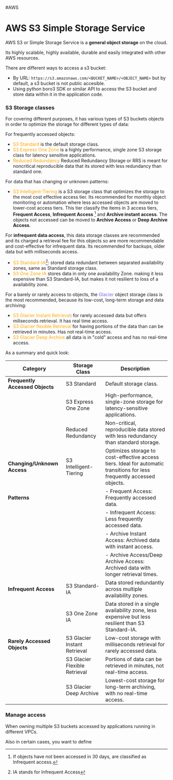 #AWS 

# AWS S3 Simple Storage Service

AWS S3 or Simple Storage Service is a **general object storage** on the cloud. 

Its highly scalable, highly available, durable and easily integrated with other AWS resources. 


There are different ways to access a s3 bucket: 

* By URL: `https://s3.amazonaws.com/<BUCKET_NAME>/<OBJECT_NAME>` but by default, a s3 bucket is not public accesible. 
* Using python boro3 SDK or similar API to access the S3 bucket and store data within it in the application code. 

### S3 Storage classes

For covering different purposes, it has various types of S3 buckets objects in order to optimize the storage for different types of data: 

For frequently accessed objects: 
* <span style="color:orange;">S3 Standard</span> is the default storage class. 
* <span style="color:orange;">S3 Express One Zone</span> is a highly performance, single zone S3 storage class for latency sensitive applications. 
* <span style="color:orange;">Reduced Redundancy</span> Reduced Redundancy Storage or RRS is meant for noncritical reproducible data that its stored with less redundancy than standard one. 

For data that has changing or unknown patterns: 

* <span style="color:orange;">S3 Intelligent-Tiering</span> is a S3 storage class that optimizes the storage to the most cost effective access tier. Its recommended for monthly object monitoring or automation where less accessed objects are moved to lower-cost access tiers. 
	This tier classify the items in 3 access tiers, **Frequent Access**, **Infrequent Access** [^1] and **Archive instant access**. The objects not accessed can be moved to **Archive Access** or **Deep Archive Access**. 

For **infrequent data access**, this data storage classes are recommended and its charged a retrieval fee for this objects so are more recommendable and cost-effective for infrequent data. Its recommended for backups, older data but with milliseconds access. 

* <span style="color:orange;">S3 Standard-IA</span>[^2]: stored data redundant between separated availability zones, same as Standard storage class. 
* <span style="color:orange;">S3 One Zone IA</span> stores data in only one availability Zone. making it less expensive than S3 Standard-IA, but makes it not resilient to loss of a availability zone. 

For a barely or rarely access to objects, the <span style="color:MediumSlateBlue">Glacier</span> object storage class is the most recommended, because its low-cost, long-term storage and data archiving: 

* <span style="color:orange;">S3 Glacier Instant Retrieval</span>: for rarely accessed data but offers miliseconds retrieval. It has real time access. 
* <span style="color:orange;">S3 Glacier flexible Retrieval</span> for having portions of the data than can be retrieved in minutes. Has not real-time access. 
* <span style="color:orange;">S3 Glacier Deep Archive</span> all data is in "cold" access and has no real-time access. 

As a summary and quick look: 

| **Category**                    | **Storage Class**             | **Description**                                                                                                         |
| ------------------------------- | ----------------------------- | ----------------------------------------------------------------------------------------------------------------------- |
| **Frequently Accessed Objects** | S3 Standard                   | Default storage class.                                                                                                  |
|                                 | S3 Express One Zone           | High-performance, single-zone storage for latency-sensitive applications.                                               |
|                                 | Reduced Redundancy            | Non-critical, reproducible data stored with less redundancy than standard storage.                                      |
| **Changing/Unknown Access**     | S3 Intelligent-Tiering        | Optimizes storage to cost-effective access tiers. Ideal for automatic transitions for less frequently accessed objects. |
| **Patterns**                    |                               | - Frequent Access: Frequently accessed data.                                                                            |
|                                 |                               | - Infrequent Access: Less frequently accessed data.                                                                     |
|                                 |                               | - Archive Instant Access: Archived data with instant access.                                                            |
|                                 |                               | - Archive Access/Deep Archive Access: Archived data with longer retrieval times.                                        |
| **Infrequent Access**           | S3 Standard-IA                | Data stored redundantly across multiple availability zones.                                                             |
|                                 | S3 One Zone IA                | Data stored in a single availability zone, less expensive but less resilient than S3 Standard-IA.                       |
| **Rarely Accessed Objects**     | S3 Glacier Instant Retrieval  | Low-cost storage with milliseconds retrieval for rarely accessed data.                                                  |
|                                 | S3 Glacier Flexible Retrieval | Portions of data can be retrieved in minutes, not real-time access.                                                     |
|                                 | S3 Glacier Deep Archive       | Lowest-cost storage for long-term archiving, with no real-time access.                                                  |


[^1]: If objects have not been accessed in 30 days, are classified as Infrequent access.  
[^2]: IA stands for Infrequent Access 

### Manage access

When owning multiple S3 buckets accessed by applications running in different VPCs. 

Also in certain cases, you want to define 


